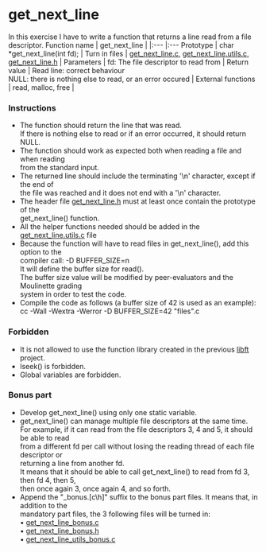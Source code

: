 # get_next_line
In this exercise I have to write a function that returns a line read from a file descriptor. 
Function name | get_next_line |
|:--- |:---
Prototype | char *get_next_line(int fd); |
Turn in files | [get_next_line.c](https://github.com/merijnjong/get_next_line/blob/main/get_next_line.c), [get_next_line.utils.c](https://github.com/merijnjong/get_next_line/blob/main/get_next_line_utils.c), [get_next_line.h](https://github.com/merijnjong/get_next_line/blob/main/get_next_line.h) |
Parameters | fd: The file descriptor to read from |
Return value | Read line: correct behaviour<br />NULL: there is nothing else to read, or an error occured |
External functions | read, malloc, free |

### Instructions
* The function should return the line that was read.<br />
If there is nothing else to read or if an error occurred, it should return NULL.<br />
* The function should work as expected both when reading a file and when
reading<br />from the standard input.
* The returned line should include the terminating '\n' character,
except if the end of<br />the file was reached and it does not end with a '\n' character.
* The header file [get_next_line.h](https://github.com/merijnjong/get_next_line/blob/main/get_next_line.h) must at least once contain the prototype of the
<br />get_next_line() function.
* All the helper functions needed should be added in the [get_next_line.utils.c](https://github.com/merijnjong/get_next_line/blob/main/get_next_line_utils.c) file
* Because the function will have to read files in get_next_line(), add this option to the<br />
compiler call: -D BUFFER_SIZE=n<br />
It will define the buffer size for read().<br />
The buffer size value will be modified by peer-evaluators and the Moulinette grading<br />system
in order to test the code.<br />
* Compile the code as follows (a buffer size of 42 is used as an example):<br />
cc -Wall -Wextra -Werror -D BUFFER_SIZE=42 "files".c<br />

### Forbidden
* It is not allowed to use the function library created in the previous [libft](https://github.com/merijnjong/libft) project.
* lseek() is forbidden.
* Global variables are forbidden.<br />

### Bonus part
* Develop get_next_line() using only one static variable.
* get_next_line() can manage multiple file descriptors at the same time.<br />
For example, if it can read from the file descriptors 3, 4 and 5, it should be
able to read<br />from a different fd per call without losing the reading thread of each
file descriptor or<br />returning a line from another fd.<br />
It means that it should be able to call get_next_line() to read from fd 3, then
fd 4, then 5,<br />then once again 3, once again 4, and so forth.
* Append the "_bonus.[c\h]" suffix to the bonus part files.
It means that, in addition to the<br />mandatory part files, the 3 following
files will be turned in:<br />
• [get_next_line_bonus.c](https://github.com/merijnjong/get_next_line/blob/main/get_next_line_bonus.c)<br />
• [get_next_line_bonus.h](https://github.com/merijnjong/get_next_line/blob/main/get_next_line_bonus.h)<br />
• [get_next_line_utils_bonus.c](https://github.com/merijnjong/get_next_line/blob/main/get_next_line_utils_bonus.c)
